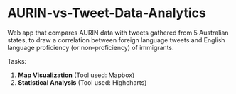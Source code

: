 # AURIN-vs-Tweet-Data-Analytics
Web app that compares AURIN data with tweets gathered from 5 Australian states, to draw a correlation between foreign language tweets and English language proficiency (or non-proficiency) of immigrants.

Tasks:
1. **Map Visualization** (Tool used: Mapbox)
2. **Statistical Analysis** (Tool used: Highcharts)
